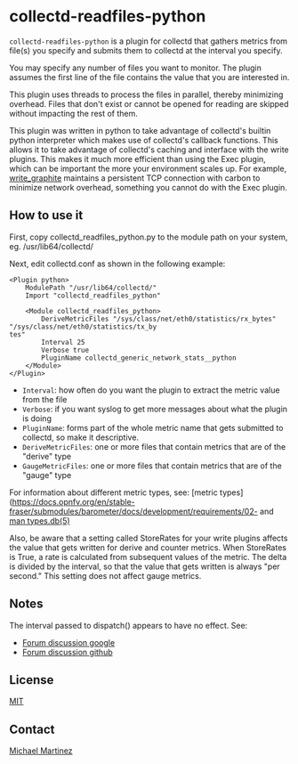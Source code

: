 collectd-readfiles-python
======================

`collectd-readfiles-python` is a plugin for collectd that gathers metrics from file(s) you specify and 
submits them to collectd at the interval you specify.

You may specify any number of files you want to monitor. The plugin assumes the first line of the file 
contains the value that you are interested in.

This plugin uses threads to process the files in parallel, thereby minimizing overhead. Files that
don't exist or cannot be opened for reading are skipped without impacting the rest of them.

This plugin was written in python to take advantage of collectd's builtin python interpreter which
makes use of collectd's callback functions. This allows it to take advantage of collectd's caching and
interface with the write plugins. This makes it much more efficient than using the Exec 
plugin, which can be important the more your environment scales up. For example, [write_graphite](https://collectd.org/wiki/index.php/Plugin:Write_Graphite) 
maintains a persistent TCP connection with carbon to minimize network overhead, something you cannot
do with the Exec plugin.

How to use it
-------------

First, copy collectd_readfiles_python.py to the module path on your system, eg. /usr/lib64/collectd/

Next, edit collectd.conf as shown in the following example:

```
<Plugin python>
    ModulePath "/usr/lib64/collectd/"
    Import "collectd_readfiles_python"

    <Module collectd_readfiles_python>
        DeriveMetricFiles "/sys/class/net/eth0/statistics/rx_bytes" "/sys/class/net/eth0/statistics/tx_by
tes"
        Interval 25
        Verbose true
        PluginName collectd_generic_network_stats__python
    </Module>
</Plugin>

```

* `Interval`: how often do you want the plugin to extract the metric value from the file
* `Verbose`: if you want syslog to get more messages about what the plugin is doing
* `PluginName`: forms part of the whole metric name that gets submitted to collectd, so make it descriptive. 
* `DeriveMetricFiles`: one or more files that contain metrics that are of the "derive" type
* `GaugeMetricFiles`: one or more files that contain metrics that are of the "gauge" type

For information about different metric types, see: [metric types](https://docs.opnfv.org/en/stable-fraser/submodules/barometer/docs/development/requirements/02-
and [man types.db(5)](http://linux.die.net/man/5/types.db)

Also, be aware that a setting called StoreRates for your write plugins affects the value that gets written 
for derive and counter metrics. When StoreRates is True, a rate is calculated from subsequent 
values of the metric. The delta is divided by the interval, so that the value that gets written is always 
"per second." This setting does not affect gauge metrics. 

Notes
-----

The interval passed to dispatch() appears to have no effect. See:

* [Forum discussion google](https://plus.google.com/101465842317006300704/posts/JGWAhsT3avi)
* [Forum discussion github](https://github.com/collectd/collectd/issues/2909)

License
-------

[MIT](http://mit-license.org/)


Contact
-------

[Michael Martinez](mailto:mwtzzz@gmail.com)
